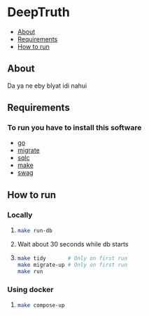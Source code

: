 # DeepTruth
- [About](#about)
- [Requirements](#requirements)
- [How to run](#how-to-run)

## About
Da ya ne eby blyat idi nahui

## Requirements
### To run you have to install this software
* [go](https://go.dev/)
* [migrate](https://github.com/golang-migrate/migrate)
* [sqlc](https://sqlc.dev/)
* [make](https://www.gnu.org/software/make/)
* [swag](https://github.com/swaggo/swag)

## How to run

### Locally
1.
    ```bash
    make run-db
    ```
1. Wait about 30 seconds while db starts
1.
    ```bash
    make tidy       # Only on first run
    make migrate-up # Only on first run
    make run
    ```

### Using docker
1.
    ```bash
    make compose-up
    ```
